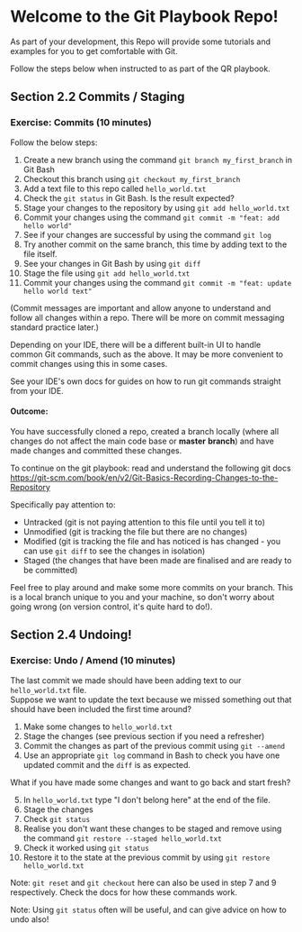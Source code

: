 # Welcome to the Git Playbook Repo!

As part of your development, this Repo will provide some tutorials and examples for you
to get comfortable with Git.

Follow the steps below when instructed to as part of the QR playbook.

## Section 2.2 Commits / Staging
### Exercise: Commits (10 minutes)

Follow the below steps:
1. Create a new branch using the command `git branch my_first_branch` in Git Bash
2. Checkout this branch using `git checkout my_first_branch`
3. Add a text file to this repo called `hello_world.txt`
4. Check the `git status` in Git Bash. Is the result expected?
5. Stage your changes to the repository by using `git add hello_world.txt`
6. Commit your changes using the command `git commit -m "feat: add hello world"`
7. See if your changes are successful by using the command `git log`
8. Try another commit on the same branch, this time by adding text to the file itself.
9. See your changes in Git Bash by using `git diff`
10. Stage the file using `git add hello_world.txt`
11. Commit your changes using the command `git commit -m "feat: update hello world text"`

(Commit messages are important and allow anyone to understand and follow all changes 
within a repo. There will be more on commit messaging standard practice later.)


Depending on your IDE, there will be a different built-in UI to handle common Git 
commands, such as the above. It may be more convenient to commit changes using this in 
some cases.

See your IDE's own docs for guides on how to run git commands straight from your IDE.


#### Outcome: 

You have successfully cloned a repo, created a branch locally (where all changes 
do not affect the main code base or **master** **branch**) and have made changes and
committed these changes. 

To continue on the git playbook: read and understand the following git docs<br>
https://git-scm.com/book/en/v2/Git-Basics-Recording-Changes-to-the-Repository

Specifically pay attention to:
- Untracked (git is not paying attention to this file until you tell it to)
- Unmodified (git is tracking the file but there are no changes)
- Modified (git is tracking the file and has noticed is has changed - you can use
  `git diff` to see the changes in isolation)
- Staged (the changes that have been made are finalised and are ready to be committed)

Feel free to play around and make some more commits on your branch. This is a local
branch unique to you and your machine, so don't worry about going wrong (on version
control, it's quite hard to do!).

## Section 2.4 Undoing!
### Exercise: Undo / Amend (10 minutes)

The last commit we made should have been adding text to our `hello_world.txt` file.<br>
Suppose we want to update the text because we missed something out that should have
been included the first time around?

1. Make some changes to `hello_world.txt`
2. Stage the changes (see previous section if you need a refresher)
3. Commit the changes as part of the previous commit using `git --amend`
4. Use an appropriate `git log` command in Bash to check you have one updated commit
and the `diff` is as expected. 

What if you have made some changes and want to go back and start fresh?

5. In `hello_world.txt` type "I don't belong here" at the end of the file.
6. Stage the changes
7. Check `git status`
8. Realise you don't want these changes to be staged and remove using the command
`git restore --staged hello_world.txt`
9. Check it worked using `git status`
10. Restore it to the state at the previous commit by using 
   `git restore hello_world.txt`
   
Note: `git reset` and `git checkout` here can also be used in step 7 and 9 respectively.
Check the docs for how these commands work.

Note: Using `git status` often will be useful, and can give advice on how to undo also!







